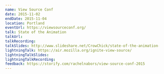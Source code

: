 ```yaml
---
name: View Source Conf
date: 2015-11-02
endDate: 2015-11-04
location: Portland
eventUrl: https://viewsourceconf.org/
talk: State of the Animation
talkUrl:
talkRecording:
talkSlides: http://www.slideshare.net/CrowChick/state-of-the-animation-2014
lightningTalk: https://air.mozilla.org/ignite-view-source/
lightningTalkSlides:
lightningTalkRecording:
feedback: https://storify.com/rachelnabors/view-source-conf-2015
---
```

